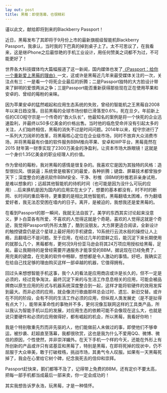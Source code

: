 ```yaml
---
lay out: post
title: 黑莓：即使落幕，也很精彩
---
```


谨以此文，献给即将到来的Blackberry Passport！

近日，黑莓发布了其即将于9月份上市的最新旗舰级智能机Blackberry Passport，我承认，当时我的下巴真的掉到桌子上了。太不可思议了，在我看来，这是继iPhone之后最惊艳的手机工业设计，用任何赞美之词都不为过，不可能更好了！

世界各大科技媒体均大篇幅报道了这一新闻，国内媒体也发了[《Passport：给你一个重新爱上黑莓的理由》](http://www.ifanr.com/429886)一文，这或许是黑莓近几年来最受媒体关注的一次，关注点有三：一是看一个将死企业最后的折腾；二是Passport独特的大方脸设计带来了鲜明的爱恨两派之争；三是Passport能否重新获得那些现在正在使用苹果和安卓的、曾经的莓粉的亲睐。

因为苹果安卓的猛然崛起和应用生态系统的失败，曾经的智能机之王黑莓自2008年以来日趋没落，目前黑莓的全球市场份额已滑落至0.6%，死在旦夕。年前新上任的CEO程守宗是一个传奇的“救火队长”，他最知名的案例是将一个快死的企业迅速盈利，并最终以50多亿美金的价格出售。当时他的临危受命并没有引起太多的关注，人们始终相信，黑莓的消失不过是时间问题。2014年以来，程守宗进行了一系列大刀阔斧的改革，将黑莓核心定位在企业级市场，同时不放弃大众消费市场，并将黑莓最有价值的软件服务BBM推向苹果、安卓和WP平台，黑莓竟然在2015 财年第一财季实现了2300万美金的净盈利，让资本市场大跌眼镜！这就是一个身价1.35亿美金的职业经理人的价值。

作为曾经的莓粉，我对黑莓的感情是很复杂的。我喜欢它是因为其独特的风格：造型很拉风、很装逼；系统曾是极客们的最爱，各种折腾；键盘、屏幕技术都曾独步天下；深度整合的通讯软件BBM安全、干净、秒推（BBM的秒推若非亲身试用，是难以想象的）；远超其他智能机的待机时间（也可能是因为没什么可玩的应用）...后来换机是因为国内的应用实在太少了，想要的基本都没有，时不时的断网、长时间的重启等待，更重要的是相比其他智能机，黑莓翻墙太困难，作为翻墙爱好者，我无法忍受困在墙内的日子。离开，是被迫的，我想我还是爱黑莓的。

在看到Passport的那一瞬间，我就无法自拔了。美学的东西其实讨论起来没意义，萝卜白菜各有所爱，不喜欢的人觉得这就是个奇葩，喜欢的人觉得这就是个奇迹，我觉得Passport的外形太酷了，酷到没朋友。大方屏更适合阅读，全新设计的触控键盘仍是这个星球上最好用的手机键盘，10系统行云流水般的操控让人上瘾，且翻墙已不是问题。至于应用，在经过几年的尝鲜之后，能沉淀下来长期使用的就那么几个，黑莓都有，更何况9月份亚马逊会将其24万项应用授权给黑莓，足矣。最让我期待的是曾经需要开通服务才能享受的BBM，据说现在已经免费了，用完美的键盘，在完美的软件中畅聊，想想都是令人激动的事情。好吧，我确实正在给自己找足够的理由购买这样一部卓越的机器，它值得拥有。

回过头来想想智能手机这事，我个人的看法是应用商店或许是长久的，但不一定是必须的，经过竞争淘汰，最终沉淀下来的与生活工作息息相关的应用，可能会被品牌商以原生应用的形式与机器系统深度整合到一起，这样才能将软硬件的效用发挥到最大。而非必须的应用，就会像流行歌曲那样总会过时、遗忘、新旧交替。或许在不同的阶段，会有不同的生活工作必须的应用，但纵观人类发展史（是不是扯得有点大？），能带来革命性的事物并不多，更何况像互联网这样的工具类产品，所以我认为智能手机以后的发展，对应用生态的依赖可能不会像现在这么大，也就是说只要硬件和必须的应用做得好，都有崛起的机会，所以黑莓，我看好你哟！

我是个特别敬重先烈而非先驱的人，他们能做前人未做过的事，即使他们不够幸运，被抄袭、赶超直至落幕，我都很欣赏，这也是我为什么不爱用QQ、微博、微信的原因，个性使然，并非崇洋媚外。在天下手机一个样的今天，还能在外形上有所创新的产品或许只有诺基亚和黑莓了，特别是黑莓，在即将死掉的现状中，仍不屈服于大众审美，敢于打破桎梏，挑战市场，其勇气令人叹服。如果有一天黑莓死掉了，我会在心里给它树个碑，纪念我死去的信仰和崇拜。

Passport赶快来，鹅们都等不及了，记得带上免费的BBM，还有定价不要太高，把每一部手机都当成最后一部来卖，你一定会成功的！

其实我想告诉罗永浩，玩黑莓，才是一种情怀。
